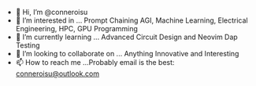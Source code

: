 - 👋 Hi, I’m @conneroisu
- 👀 I’m interested in ... Prompt Chaining AGI, Machine Learning, Electrical Engineering, HPC, GPU Programming
- 🌱 I’m currently learning ... Advanced Circuit Design and Neovim Dap Testing
- 💞️ I’m looking to collaborate on ... Anything Innovative and Interesting
- 📫 How to reach me ...Probably email is the best: conneroisu@outlook.com

<!---
conneroisu/conneroisu is a ✨ special ✨ repository because its `README.md` (this file) appears on your GitHub profile.
You can click the Preview link to take a look at your changes.
--->
